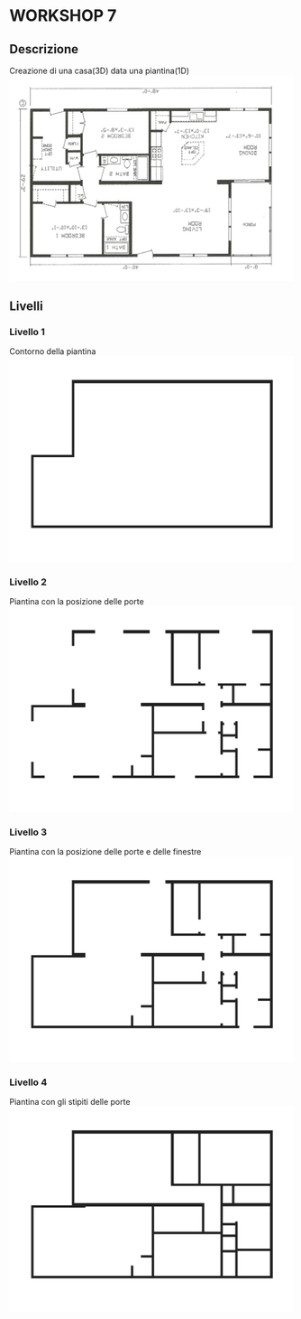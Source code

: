 # WORKSHOP 7

## Descrizione
Creazione di una casa(3D) data una piantina(1D)
![alt text](https://github.com/molinarap/ggpl/blob/master/2016-12-02/images/model.jpg "all")

## Livelli
### Livello 1
Contorno della piantina
![alt text](https://github.com/molinarap/ggpl/blob/master/2016-12-02/images/level-1.jpg "all")

### Livello 2
Piantina con la posizione delle porte
![alt text](https://github.com/molinarap/ggpl/blob/master/2016-12-02/images/level-2.jpg "all")

### Livello 3
Piantina con la posizione delle porte e delle finestre
![alt text](https://github.com/molinarap/ggpl/blob/master/2016-12-02/images/level-3.jpg "all")

### Livello 4
Piantina con gli stipiti delle porte 
![alt text](https://github.com/molinarap/ggpl/blob/master/2016-12-02/images/level-4.jpg "all")